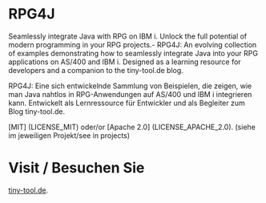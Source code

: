 # RPG4J
Seamlessly integrate Java with RPG on IBM i. Unlock the full potential of modern programming in your RPG projects.-
RPG4J: An evolving collection of examples demonstrating how to seamlessly integrate Java into your RPG applications on AS/400 and IBM i. Designed as a learning resource for developers and a companion to the tiny-tool.de blog.

RPG4J: Eine sich entwickelnde Sammlung von Beispielen, die zeigen, wie man Java nahtlos in RPG-Anwendungen auf AS/400 und IBM i integrieren kann. Entwickelt als Lernressource für Entwickler und als Begleiter zum Blog tiny-tool.de.

[MIT] (LICENSE_MIT) oder/or [Apache 2.0] (LICENSE_APACHE_2.0). (siehe im jeweiligen Projekt/see in projects)
# Visit / Besuchen Sie
[tiny-tool.de](https://tiny-tool.de/).
